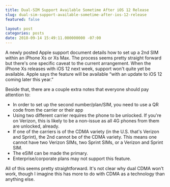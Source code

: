 ```yaml
---
title: Dual-SIM Support Available Sometime After iOS 12 Release
slug: dual-sim-support-available-sometime-after-ios-12-release
featured: false

layout: post
categories: posts
date: 2018-09-14 15:49:11.000000000 -07:00
---
```


A newly posted Apple support document details how to set up a 2nd SIM within an iPhone Xs or Xs Max. The process seems pretty straight forward but there's one specific caveat to the current arrangement. When the iPhone Xs releases with iOS 12 next week, support won't quite yet be available. Apple says the feature will be available “with an update to iOS 12 coming later this year.”

Beside that, there are a couple extra notes that everyone should pay attention to:

- In order to set up the second number/plan/SIM, you need to use a QR code from the carrier or their app
- Using two different carrier requires the phone to be unlocked. If you're on Verizon, this is likely to be a non-issue as all 4G phones from them are unlocked, already.
- If one of the carriers is of the CDMA variety (in the U.S. that's Verizon and Sprint), the 2nd cannot be of the CDMA variety. This means one cannot have two Verizon SIMs, two Sprint SIMs, or a Verizon and Sprint SIM.
- The eSIM can be made the primary.
- Enterprise/corporate plans may not support this feature.

All of this seems pretty straightforward. It's not clear why dual CDMA won't work, though I imagine this has more to do with CDMA as a technology than anything else.

